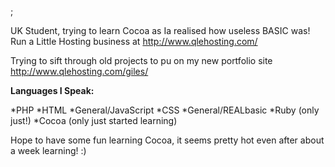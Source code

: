 ; 

UK Student, trying to learn Cocoa as Ia realised how useless BASIC was! Run a Little Hosting business at http://www.qlehosting.com/

Trying to sift through old projects to pu on my new portfolio site http://www.qlehosting.com/giles/

**Languages I Speak:**

*PHP
*HTML
*General/JavaScript
*CSS
*General/REALbasic
*Ruby (only just!)
*Cocoa (only just started learning)


Hope to have some fun learning Cocoa, it seems pretty hot even after about a week learning! :)